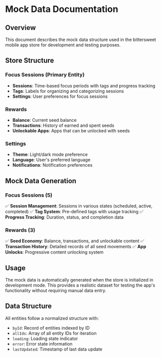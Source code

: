 # Mock Data Documentation

## Overview

This document describes the mock data structure used in the bittersweet mobile app store for development and testing purposes.

## Store Structure

### Focus Sessions (Primary Entity)
- **Sessions**: Time-based focus periods with tags and progress tracking
- **Tags**: Labels for organizing and categorizing sessions
- **Settings**: User preferences for focus sessions

### Rewards
- **Balance**: Current seed balance
- **Transactions**: History of earned and spent seeds
- **Unlockable Apps**: Apps that can be unlocked with seeds

### Settings
- **Theme**: Light/dark mode preference
- **Language**: User's preferred language
- **Notifications**: Notification preferences

## Mock Data Generation

### Focus Sessions (5)
✅ **Session Management**: Sessions in various states (scheduled, active, completed)
✅ **Tag System**: Pre-defined tags with usage tracking
✅ **Progress Tracking**: Duration, status, and completion data

### Rewards (3)
✅ **Seed Economy**: Balance, transactions, and unlockable content
✅ **Transaction History**: Detailed records of all seed movements
✅ **App Unlocks**: Progressive content unlocking system

## Usage

The mock data is automatically generated when the store is initialized in development mode. This provides a realistic dataset for testing the app's functionality without requiring manual data entry.

## Data Structure

All entities follow a normalized structure with:
- `byId`: Record of entities indexed by ID
- `allIds`: Array of all entity IDs for iteration
- `loading`: Loading state indicator
- `error`: Error state information
- `lastUpdated`: Timestamp of last data update